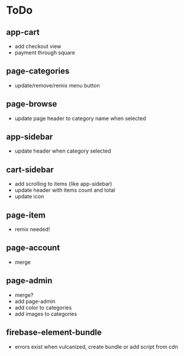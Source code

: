 # ToDo
## app-cart
* add checkout view
* payment through square
## page-categories
* update/remove/remix menu button
## page-browse
* update page header to category name when selected
## app-sidebar
* update header when category selected
## cart-sidebar
* add scrolling to items (like app-sidebar)
* update header with items count and total
* update icon
## page-item
* remix needed!
## page-account
* merge
## page-admin
* merge?
* add page-admin
* add color to categories
* add images to categories
## firebase-element-bundle
* errors exist when vulcanized, create bundle or add script from cdn

